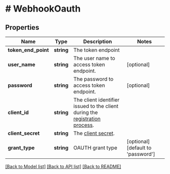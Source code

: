 # # WebhookOauth

## Properties

Name | Type | Description | Notes
------------ | ------------- | ------------- | -------------
**token_end_point** | **string** | The token endpoint |
**user_name** | **string** | The user name to access token endpoint. | [optional]
**password** | **string** | The password to access token endpoint. | [optional]
**client_id** | **string** | The client identifier issued to the client during the [registration process](https://tools.ietf.org/html/rfc6749#section-2.3.1). |
**client_secret** | **string** | The [client secret](https://tools.ietf.org/html/rfc6749#section-2.3.1). |
**grant_type** | **string** | OAUTH grant type | [optional] [default to 'password']

[[Back to Model list]](../../README.md#models) [[Back to API list]](../../README.md#endpoints) [[Back to README]](../../README.md)
